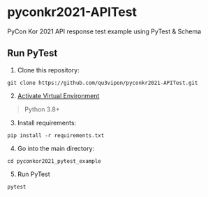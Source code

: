 # pyconkr2021-APITest
PyCon Kor 2021 API response test example using PyTest & Schema

## Run PyTest
1. Clone this repository:
```
git clone https://github.com/qu3vipon/pyconkr2021-APITest.git
```

2. [Activate Virtual Environment](https://realpython.com/intro-to-pyenv/#creating-virtual-environments)
> Python 3.8+


3. Install requirements:
```
pip install -r requirements.txt
```

4. Go into the main directory:
```
cd pyconkor2021_pytest_example
```

5. Run PyTest
```
pytest
```
